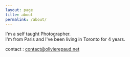 ```yaml
---
layout: page
title: about
permalink: /about/
---
```


I'm a self taught Photographer.  
I'm from Paris and I've been living in Toronto for 4 years.  

contact : <contact@olivierepaud.net>
